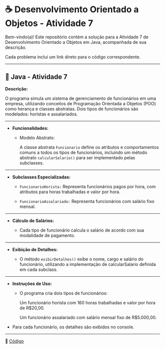 # ☕ Desenvolvimento Orientado a Objetos - Atividade 7

Bem-vindo(a)! Este repositório contém a solução para a Atividade 7 de Desenvolvimento Orientado a Objetos em Java, acompanhada de sua descrição.  

Cada problema inclui um link direto para o código correspondente. 

---

## 📄 Java - Atividade 7
  
**Descrição:**

O programa simula um sistema de gerenciamento de funcionários em uma empresa, utilizando conceitos de Programação Orientada a Objetos (POO) como herança e classes abstratas. Dois tipos de funcionários são modelados: horistas e assalariados.

---

-  **Funcionalidades:**

    -  Modelo Abstrato:

        A classe abstrata ```Funcionario``` define os atributos e comportamentos comuns a todos os tipos de funcionários, incluindo um método abstrato ```calcularSalario()``` para ser implementado pelas subclasses.

---

-  **Subclasses Especializadas:**

    -  ```FuncionarioHorista:``` Representa funcionários pagos por hora, com atributos para horas trabalhadas e valor por hora.

    -  ```FuncionarioAssalariado:``` Representa funcionários com salário fixo mensal.

---

-  **Cálculo de Salários:**

    -  Cada tipo de funcionário calcula o salário de acordo com sua modalidade de pagamento.

---

-  **Exibição de Detalhes:**

    -  O método ```exibirDetalhes()``` exibe o nome, cargo e salário do funcionário, utilizando a implementação de calcularSalario definida em cada subclass.

---

-  **Instruções de Uso:**

    -  O programa cria dois tipos de funcionários:

        Um funcionário horista com 160 horas trabalhadas e valor por hora de R$20,00.
   
        Um funcionário assalariado com salário mensal fixo de R$5.000,00.
   
-  Para cada funcionário, os detalhes são exibidos no console.

---

🔗 [Código](https://github.com/Miguel-Russo/Faculdade/tree/main/2%C2%B0%20Semestre%20-%202024_2/Desenvolvimento%20Orientado%20a%20Objetos/Atividade_7)
